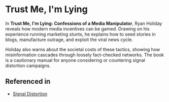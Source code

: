 # Trust Me, I'm Lying

In **Trust Me, I'm Lying: Confessions of a Media Manipulator**, Ryan Holiday reveals how modern media incentives can be gamed. Drawing on his experience running marketing stunts, he explains how to seed stories in blogs, manufacture outrage, and exploit the viral news cycle.

Holiday also warns about the societal costs of these tactics, showing how misinformation cascades through loosely fact-checked networks. The book is a cautionary manual for anyone considering or countering signal distortion campaigns.

## Referenced in

- [Signal Distortion](/strategies/markets/signal-distortion)
